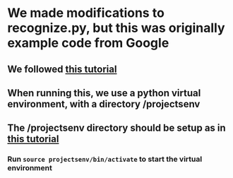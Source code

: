 # We made modifications to recognize.py, but this was originally example code from Google
## We followed [this tutorial](https://randomnerdtutorials.com/install-mediapipe-raspberry-pi/)
## When running this, we use a python virtual environment, with a directory /projectsenv
## The /projectsenv directory should be setup as in [this tutorial](https://randomnerdtutorials.com/install-opencv-raspberry-pi/)
### Run ```source projectsenv/bin/activate``` to start the virtual environment
